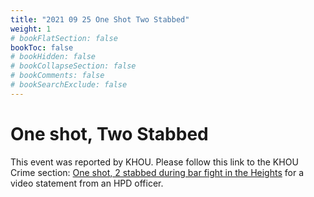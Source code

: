 ```yaml
---
title: "2021 09 25 One Shot Two Stabbed"
weight: 1
# bookFlatSection: false
bookToc: false
# bookHidden: false
# bookCollapseSection: false
# bookComments: false
# bookSearchExclude: false
---
```


# One shot, Two Stabbed

This event was reported by KHOU. Please follow this link to the KHOU Crime section: [One shot, 2 stabbed during bar fight in the Heights](https://www.khou.com/article/news/crime/one-shot-2-stabbed-during-bar-fight-in-the-heights/285-050adfed-d559-479f-8fa9-1c2c87eed552) for a video statement from an HPD officer.